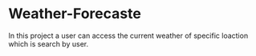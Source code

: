 # Weather-Forecaste
In this project a user can access the current weather of specific loaction which is search by user.
